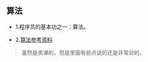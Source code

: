 ## 算法

- 1.程序员的基本功之一：算法。

- 2.[算法参考资料](https://zhuanlan.zhihu.com/p/30821652)

>虽然是卖课的，但是里面有些点说的还是非常对的。